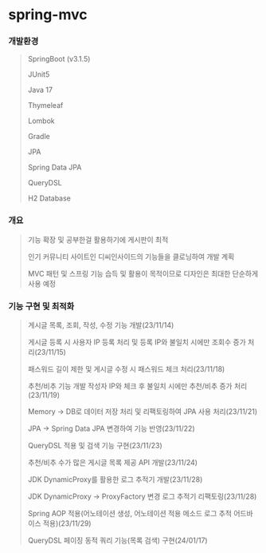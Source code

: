 # spring-mvc
### 개발환경
> SpringBoot (v3.1.5)
> 
> JUnit5
> 
> Java 17
> 
> Thymeleaf
> 
> Lombok
> 
> Gradle
> 
> JPA
> 
> Spring Data JPA
> 
> QueryDSL
> 
> H2 Database

### 개요
> 기능 확장 및 공부한걸 활용하기에 게시판이 최적
> 
> 인기 커뮤니티 사이트인 디씨인사이드의 기능들을 클로닝하여 개발 계획
>
> MVC 패턴 및 스프링 기능 습득 및 활용이 목적이므로 디자인은 최대한 단순하게 사용 예정

### 기능 구현 및 최적화
> 게시글 목록, 조회, 작성, 수정 기능 개발(23/11/14)
> 
> 게시글 등록 시 사용자 IP 등록 처리 및 등록 IP와 불일치 시에만 조회수 증가 처리(23/11/15)
>
> 패스워드 길이 제한 및 게시글 수정 시 패스워드 체크 처리(23/11/18)
> 
> 추천/비추 기능 개발 작성자 IP와 체크 후 불일치 시에만 추천/비추 증가 처리(23/11/19)
> 
> Memory -> DB로 데이터 저장 처리 및 리팩토링하여 JPA 사용 처리(23/11/21)
> 
> JPA -> Spring Data JPA 변경하여 기능 반영(23/11/22)
> 
> QueryDSL 적용 및 검색 기능 구현(23/11/23)
> 
> 추천/비추 수가 많은 게시글 목록 제공 API 개발(23/11/24)
> 
> JDK DynamicProxy를 활용한 로그 추적기 개발(23/11/28)
> 
> JDK DynamicProxy -> ProxyFactory 변경 로그 추적기 리팩토링(23/11/28)
> 
> Spring AOP 적용(어노테이션 생성, 어노테이션 적용 메소드 로그 추적 어드바이스 적용)(23/11/29) 
> 
> QueryDSL 페이징 동적 쿼리 기능(목록 검색) 구현(24/01/17)